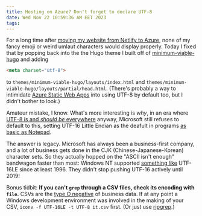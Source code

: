 ```yaml
---
title: Hosting on Azure? Don't forget to declare UTF-8
date: Wed Nov 22 10:59:36 AM EET 2023
tags: 
---
```


For a long time after [moving my website from Netlify to Azure](https://andrew-quinn.me/azure/), none of my fancy emoji or weird umlaut characters would display properly. Today I fixed that by popping back into the the Hugo theme I built off of [minimum-viable-hugo](https://github.com/Siilikuin/minimum-viable-hugo) and adding

```html
<meta charset="utf-8">
```

to `themes/minimum-viable-hugo/layouts/index.html` and `themes/minimum-viable-hugo/layouts/partial/head.html`. (There's probably a way to intimidate [Azure Static Web Apps](https://learn.microsoft.com/en-us/azure/static-web-apps/overview) into using UTF-8 by default too, but I didn't bother to look.)

Amateur mistake, I know. What's more interesting is _why_, in an era where [UTF-8 is and *should be* everywhere](https://utf8everywhere.org/) anyway, Microsoft still refuses to default to this, setting UTF-16 Little Endian as the deafult in programs [as basic as Notepad](https://stackoverflow.com/a/13895033).

The answer is legacy. Microsoft has always been a business-first company, and a lot of business gets done in the CJK (Chinese-Japanese-Korean) character sets. So they actually hopped on the "ASCII isn't enough" bandwagon faster than most: Windows NT supported [something like](https://en.wikipedia.org/wiki/Universal_Coded_Character_Set) UTF-16LE since at least 1996. They didn't stop pushing UTF-16 actively until 2019!

Bonus tidbit: **If you can't `grep` through a CSV files, check its encoding with `file`.** CSVs are the [type O negative](https://www.oneblood.org/media/blog/target-your-type/o-negative-blood-type.stml) of business data. If at any point a Windows development environment was involved in the making of your CSV, `iconv -f UTF-16LE -t UTF-8 it.csv` first. (Or just use [ripgrep](https://github.com/BurntSushi/ripgrep/blob/master/GUIDE.md#file-encoding).)

